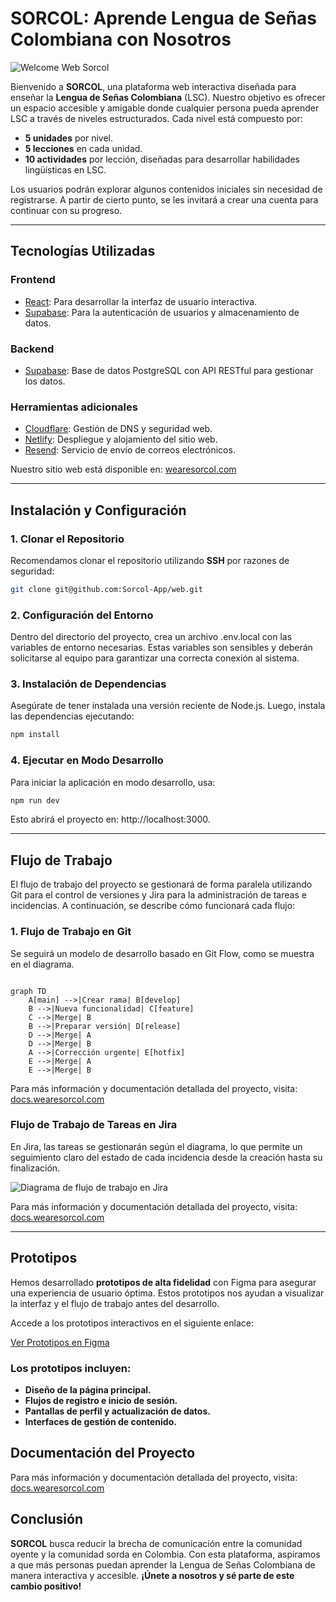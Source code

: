 # SORCOL: Aprende Lengua de Señas Colombiana con Nosotros

![Welcome Web Sorcol](/web/src/assets/WelcomeWeb.png)

Bienvenido a **SORCOL**, una plataforma web interactiva diseñada para enseñar la **Lengua de Señas Colombiana** (LSC). Nuestro objetivo es ofrecer un espacio accesible y amigable donde cualquier persona pueda aprender LSC a través de niveles estructurados. Cada nivel está compuesto por:

- **5 unidades** por nivel.
- **5 lecciones** en cada unidad.
- **10 actividades** por lección, diseñadas para desarrollar habilidades lingüísticas en LSC.

Los usuarios podrán explorar algunos contenidos iniciales sin necesidad de registrarse. A partir de cierto punto, se les invitará a crear una cuenta para continuar con su progreso.

---

## Tecnologías Utilizadas

### **Frontend**
- [React](https://reactjs.org/): Para desarrollar la interfaz de usuario interactiva.
- [Supabase](https://supabase.com/): Para la autenticación de usuarios y almacenamiento de datos.

### **Backend**
- [Supabase](https://app.supabase.com/): Base de datos PostgreSQL con API RESTful para gestionar los datos.

### **Herramientas adicionales**
- [Cloudflare](https://www.cloudflare.com/): Gestión de DNS y seguridad web.
- [Netlify](https://www.netlify.com/): Despliegue y alojamiento del sitio web.
- [Resend](https://resend.com/): Servicio de envío de correos electrónicos.

Nuestro sitio web está disponible en: [wearesorcol.com](https://wearesorcol.com)

---

## Instalación y Configuración

### 1. Clonar el Repositorio

Recomendamos clonar el repositorio utilizando **SSH** por razones de seguridad:

```bash
git clone git@github.com:Sorcol-App/web.git
```

### 2. Configuración del Entorno

Dentro del directorio del proyecto, crea un archivo .env.local con las variables de entorno necesarias. Estas variables son sensibles y deberán solicitarse al equipo para garantizar una correcta conexión al sistema.

### 3. Instalación de Dependencias
Asegúrate de tener instalada una versión reciente de Node.js. Luego, instala las dependencias ejecutando:

```bash
npm install
```

### 4. Ejecutar en Modo Desarrollo

Para iniciar la aplicación en modo desarrollo, usa:

```bash
npm run dev
```
Esto abrirá el proyecto en: http://localhost:3000.

---

## Flujo de Trabajo 

El flujo de trabajo del proyecto se gestionará de forma paralela utilizando Git para el control de versiones y Jira para la administración de tareas e incidencias. A continuación, se describe cómo funcionará cada flujo:

### 1. Flujo de Trabajo en Git
Se seguirá un modelo de desarrollo basado en Git Flow, como se muestra en el diagrama.

```mermaid

graph TD
    A[main] -->|Crear rama| B[develop]
    B -->|Nueva funcionalidad| C[feature]
    C -->|Merge| B
    B -->|Preparar versión| D[release]
    D -->|Merge| A
    D -->|Merge| B
    A -->|Corrección urgente| E[hotfix]
    E -->|Merge| A
    E -->|Merge| B

```
Para más información y documentación detallada del proyecto, visita:  
[docs.wearesorcol.com](https://docs.wearesorcol.com)

### Flujo de Trabajo de Tareas en Jira
En Jira, las tareas se gestionarán según el diagrama, lo que permite un seguimiento claro del estado de cada incidencia desde la creación hasta su finalización.

![Diagrama de flujo de trabajo en Jira](/web/src/assets/flujoTrabajoJira.png)

Para más información y documentación detallada del proyecto, visita:  
[docs.wearesorcol.com](https://docs.wearesorcol.com)

---

## Prototipos

Hemos desarrollado **prototipos de alta fidelidad** con Figma para asegurar una experiencia de usuario óptima. Estos prototipos nos ayudan a visualizar la interfaz y el flujo de trabajo antes del desarrollo.

Accede a los prototipos interactivos en el siguiente enlace:

[Ver Prototipos en Figma](“/Design-System?node-id=1332-29&node-type=canvas&m=dev”)

### Los prototipos incluyen:
- **Diseño de la página principal.**  
- **Flujos de registro e inicio de sesión.**  
- **Pantallas de perfil y actualización de datos.**  
- **Interfaces de gestión de contenido.**

## Documentación del Proyecto

Para más información y documentación detallada del proyecto, visita:  
[docs.wearesorcol.com](https://docs.wearesorcol.com)

## Conclusión

**SORCOL** busca reducir la brecha de comunicación entre la comunidad oyente y la comunidad sorda en Colombia. Con esta plataforma, aspiramos a que más personas puedan aprender la Lengua de Señas Colombiana de manera interactiva y accesible.
**¡Únete a nosotros y sé parte de este cambio positivo!**